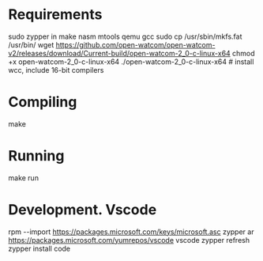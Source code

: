 Requirements
============

sudo zypper in make nasm mtools qemu gcc
sudo cp /usr/sbin/mkfs.fat /usr/bin/
wget https://github.com/open-watcom/open-watcom-v2/releases/download/Current-build/open-watcom-2_0-c-linux-x64
chmod +x open-watcom-2_0-c-linux-x64
./open-watcom-2_0-c-linux-x64  # install wcc, include 16-bit compilers

Compiling
=========

make

Running
=======

make run

Development. Vscode
===================

rpm --import https://packages.microsoft.com/keys/microsoft.asc
zypper ar https://packages.microsoft.com/yumrepos/vscode vscode
zypper refresh
zypper install code
